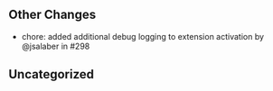## Other Changes

- chore: added additional debug logging to extension activation by @jsalaber in #298



## Uncategorized


